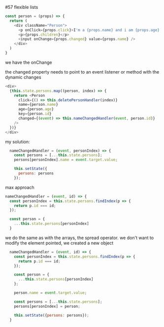 #57 flexible lists

```js
const person = (props) => {
  return (
    <div className="Person">
      <p onClick={props.click}>I'm a {props.name} and i am {props.age} years old!</p>
      <p>{props.children}</p>
      <input onChange={props.changed} value={props.name} />
    </div>
  )
}
```

we have the onChange

the changed property needs to point to an event listener or method with the dynamic changes

```js
<div>
  {this.state.persons.map((person, index) => {
    return <Person
      click={() => this.deletePersonHandler(index)}
      name={person.name} 
      age={person.age}
      key={person.id}
      changed={(event) => this.nameChangedHandler(event, person.id)}
    />
  })}
</div>
```

my solution:

```js
  nameChangedHandler = (event, personIndex) => {
    const persons = [...this.state.persons];
    persons[personIndex].name = event.target.value;

    this.setState({
      persons: persons
    });
```

max approach

```js
nameChangedHandler = (event, id) => {
  const personIndex = this.state.persons.findIndex(p => {
    return p.id === id;
  });

  const person = {
    ...this.state.persons[personIndex]
  }
```

 we do the same as with the arrays, the spread operator. we don't want to modify the element pointed, we created a new object

```js
  nameChangedHandler = (event, id) => {
    const personIndex = this.state.persons.findIndex(p => {
      return p.id === id;
    });

    const person = {
      ...this.state.persons[personIndex]
    };

    person.name = event.target.value;

    const persons = [...this.state.persons];
    persons[personIndex] = person;

    this.setState({persons: persons});
  }
```

















